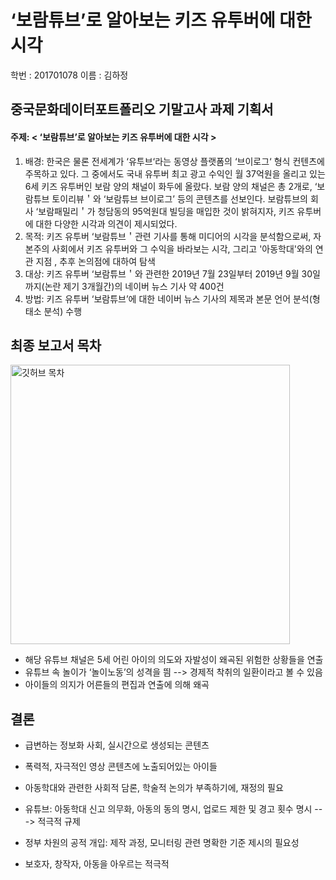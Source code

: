 ‘보람튜브’로 알아보는 키즈 유투버에 대한 시각 
===========

학번 : 201701078
이름 : 김하정   


   
중국문화데이터포트폴리오 기말고사 과제 기획서
----
#### 주제: < ‘보람튜브’로 알아보는 키즈 유투버에 대한 시각 >   

1. 배경: 한국은 물론 전세계가 ‘유투브‘라는 동영상 플랫폼의 ‘브이로그‘ 형식 컨텐츠에 주목하고 있다. 그 중에서도 국내 유투버 최고 광고 수익인 월 37억원을 올리고 있는 6세 키즈 유투버인 보람 양의 채널이 화두에 올랐다. 보람 양의 채널은 총 2개로, ‘보람튜브 토이리뷰＇와 ‘보람튜브 브이로그’ 등의 콘텐츠를 선보인다. 보람튜브의 회사 ‘보람패밀리＇가 청담동의 95억원대 빌딩을 매입한 것이 밝혀지자, 키즈 유투버에 대한 다양한 시각과 의견이 제시되었다.
2. 목적: 키즈 유투버 ‘보람튜브＇관련 기사를 통해 미디어의 시각을 분석함으로써, 자본주의 사회에서 키즈 유투버와 그 수익을 바라보는 시각, 그리고 '아동학대'와의 연관 지점 , 추후 논의점에 대하여 탐색
3. 대상: 키즈 유투버 ‘보람튜브＇와 관련한 2019년 7월 23일부터 2019년 9월 30일까지(논란 제기 3개월간)의 네이버 뉴스 기사 약 400건
4. 방법: 키즈 유투버 ‘보람튜브’에 대한 네이버 뉴스 기사의 제목과 본문 언어 분석(형태소 분석) 수행
        
      
       
        
최종 보고서 목차
--------

<img width="447" alt="깃허브 목차" src="https://user-images.githubusercontent.com/73981295/102691044-0ba1cc00-424d-11eb-86c0-e8315b5601eb.png">     

* 해당 유튜브 채널은 5세 어린 아이의 의도와 자발성이 왜곡된 위험한 상황들을 연출 
* 유튜브 속 놀이가 ‘놀이노동’의 성격을 띔 --> 경제적 착취의 일환이라고 볼 수 있음
* 아이들의 의지가 어른들의 편집과 연출에 의해 왜곡


결론
-----
         
* 급변하는 정보화 사회, 실시간으로 생성되는 콘텐츠
* 폭력적, 자극적인 영상 콘텐츠에 노출되어있는 아이들
        
        
* 아동학대와 관련한 사회적 담론, 학술적 논의가 부족하기에, 재정의 필요
* 유튜브: 아동학대 신고 의무화, 아동의 동의 명시, 업로드 제한 및 경고 횟수 명시 ---> 적극적 규제
* 정부 차원의 공적 개입: 제작 과정, 모니터링 관련 명확한 기준 제시의 필요성
* 보호자, 창작자, 아동을 아우르는 적극적 
